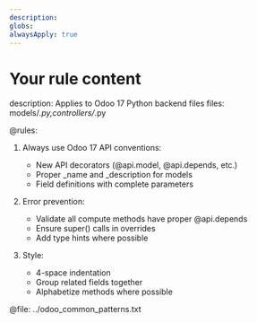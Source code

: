 ```yaml
---
description: 
globs: 
alwaysApply: true
---
```


# Your rule content
description: Applies to Odoo 17 Python backend files
files: models/*.py,controllers/*.py

@rules:
1. Always use Odoo 17 API conventions:
   - New API decorators (@api.model, @api.depends, etc.)
   - Proper _name and _description for models
   - Field definitions with complete parameters

2. Error prevention:
   - Validate all compute methods have proper @api.depends
   - Ensure super() calls in overrides
   - Add type hints where possible

3. Style:
   - 4-space indentation
   - Group related fields together
   - Alphabetize methods where possible

@file: ../odoo_common_patterns.txt